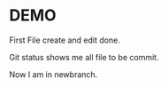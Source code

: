 # DEMO


First File create and edit done.

Git status shows me all file to be commit.

Now  I am in newbranch.